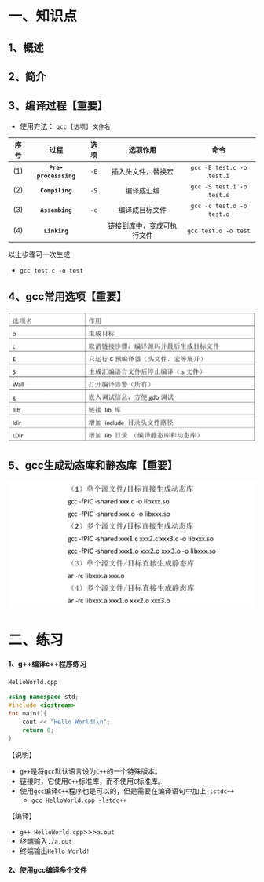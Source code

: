 # 一、知识点
## 1、概述


## 2、简介


## 3、编译过程【重要】
- 使用方法：
`gcc [选项] 文件名`

|序号|过程|选项|选项作用|命令|
|:-:|:-:|:-:|:-:|:-:|
|(1)|**`Pre-processsing`**|`-E`|插入头文件，替换宏|`gcc -E test.c -o test.i`|
|(2)|**`Compiling`**|`-S`|编译成汇编|`gcc -S test.i -o test.s`|
|(3)|**`Assembing`**|`-c`|编译成目标文件|`gcc -c test.o -o test.o`|
|(4)|**`Linking`**||链接到库中，变成可执行文件|`gcc test.o -o test`|
以上步骤可一次生成
- `gcc test.c -o test`

## 4、gcc常用选项【重要】

![图 4](../images/6b1b14885a4d40f2404b52244e406474a1e532ccd2714bcb2f09380f6dd891d3.png)  

## 5、gcc生成动态库和静态库【重要】
![图 6](../images/02e85899b57381d5e03a50d60bac473bbfa450449b80f57a65c15487dc099a18.png)  


# 二、练习

#### 1、g++编译c++程序练习
`HelloWorld.cpp`
```C++
using namespace std;
#include <iostream>
int main(){
    cout << "Hello World!\n";
    return 0;
}
```
【说明】
- `g++`是将`gcc`默认语言设为`C++`的一个特殊版本。
- 链接时，它使用`C++`标准库，而不使用`C`标准库。
- 使用`gcc`编译`C++`程序也是可以的，但是需要在编译语句中加上`-lstdc++`
    - `gcc HelloWorld.cpp -lstdc++`

【编译】
- `g++ HelloWorld.cpp`>>>`a.out`
- 终端输入`./a.out`
- 终端输出`Hello World!`

#### 2、使用gcc编译多个文件